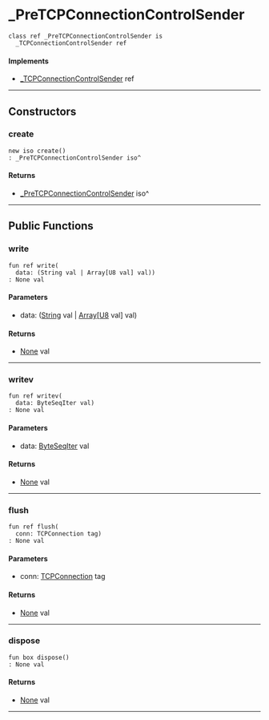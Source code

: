 # _PreTCPConnectionControlSender

```pony
class ref _PreTCPConnectionControlSender is
  _TCPConnectionControlSender ref
```

#### Implements

* [_TCPConnectionControlSender](wallaroo-ent-network-_TCPConnectionControlSender) ref

---

## Constructors

### create

```pony
new iso create()
: _PreTCPConnectionControlSender iso^
```

#### Returns

* [_PreTCPConnectionControlSender](wallaroo-ent-network-_PreTCPConnectionControlSender) iso^

---

## Public Functions

### write

```pony
fun ref write(
  data: (String val | Array[U8 val] val))
: None val
```
#### Parameters

*   data: ([String](builtin-String) val | [Array](builtin-Array)\[[U8](builtin-U8) val\] val)

#### Returns

* [None](builtin-None) val

---

### writev

```pony
fun ref writev(
  data: ByteSeqIter val)
: None val
```
#### Parameters

*   data: [ByteSeqIter](builtin-ByteSeqIter) val

#### Returns

* [None](builtin-None) val

---

### flush

```pony
fun ref flush(
  conn: TCPConnection tag)
: None val
```
#### Parameters

*   conn: [TCPConnection](net-TCPConnection) tag

#### Returns

* [None](builtin-None) val

---

### dispose

```pony
fun box dispose()
: None val
```

#### Returns

* [None](builtin-None) val

---

